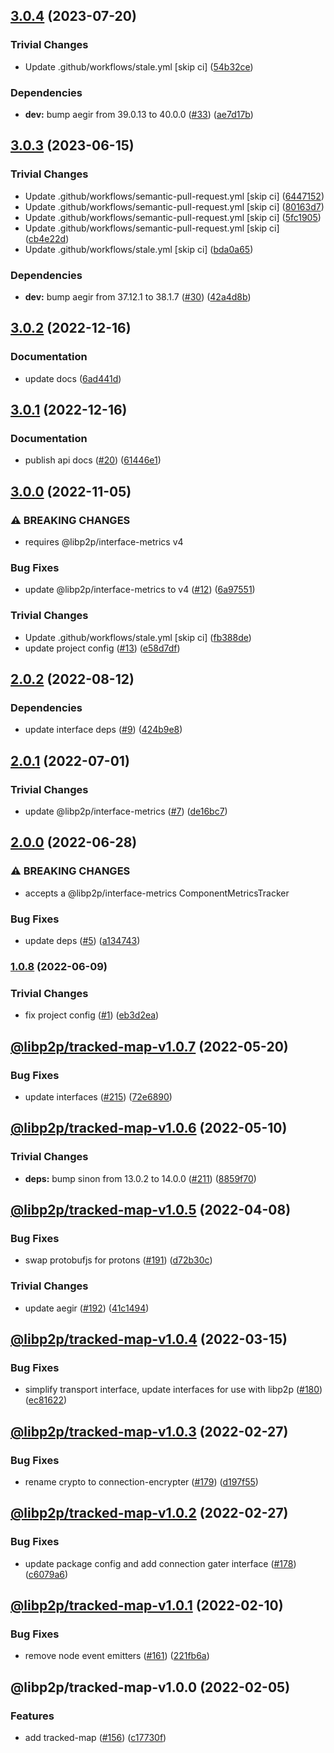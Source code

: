 ## [3.0.4](https://github.com/libp2p/js-libp2p-tracked-map/compare/v3.0.3...v3.0.4) (2023-07-20)


### Trivial Changes

* Update .github/workflows/stale.yml [skip ci] ([54b32ce](https://github.com/libp2p/js-libp2p-tracked-map/commit/54b32cef8eec77c15d7dc2b7bb666f924edf57b1))


### Dependencies

* **dev:** bump aegir from 39.0.13 to 40.0.0 ([#33](https://github.com/libp2p/js-libp2p-tracked-map/issues/33)) ([ae7d17b](https://github.com/libp2p/js-libp2p-tracked-map/commit/ae7d17b1cfcb0c7d6ea69fae698dadefbf3ddd55))

## [3.0.3](https://github.com/libp2p/js-libp2p-tracked-map/compare/v3.0.2...v3.0.3) (2023-06-15)


### Trivial Changes

* Update .github/workflows/semantic-pull-request.yml [skip ci] ([6447152](https://github.com/libp2p/js-libp2p-tracked-map/commit/6447152525c274482d6f8e78ef857e68b57d96bd))
* Update .github/workflows/semantic-pull-request.yml [skip ci] ([80163d7](https://github.com/libp2p/js-libp2p-tracked-map/commit/80163d7b950106a653441171f7fc455980935f12))
* Update .github/workflows/semantic-pull-request.yml [skip ci] ([5fc1905](https://github.com/libp2p/js-libp2p-tracked-map/commit/5fc1905f868da61cdc6f75d5ef108653eb20072e))
* Update .github/workflows/semantic-pull-request.yml [skip ci] ([cb4e22d](https://github.com/libp2p/js-libp2p-tracked-map/commit/cb4e22de6b601c52fbab09e384173590e2ecc0d8))
* Update .github/workflows/stale.yml [skip ci] ([bda0a65](https://github.com/libp2p/js-libp2p-tracked-map/commit/bda0a656569ae5a6e47cf2d58fa83916d4b2af19))


### Dependencies

* **dev:** bump aegir from 37.12.1 to 38.1.7 ([#30](https://github.com/libp2p/js-libp2p-tracked-map/issues/30)) ([42a4d8b](https://github.com/libp2p/js-libp2p-tracked-map/commit/42a4d8be71ea05c435895cf3f139d3fbfee95708))

## [3.0.2](https://github.com/libp2p/js-libp2p-tracked-map/compare/v3.0.1...v3.0.2) (2022-12-16)


### Documentation

* update docs ([6ad441d](https://github.com/libp2p/js-libp2p-tracked-map/commit/6ad441df9be1a516a17d2c175218f11af204e559))

## [3.0.1](https://github.com/libp2p/js-libp2p-tracked-map/compare/v3.0.0...v3.0.1) (2022-12-16)


### Documentation

* publish api docs ([#20](https://github.com/libp2p/js-libp2p-tracked-map/issues/20)) ([61446e1](https://github.com/libp2p/js-libp2p-tracked-map/commit/61446e15a05988ab3e18eafeac0adf9cb153414f))

## [3.0.0](https://github.com/libp2p/js-libp2p-tracked-map/compare/v2.0.2...v3.0.0) (2022-11-05)


### ⚠ BREAKING CHANGES

* requires @libp2p/interface-metrics v4

### Bug Fixes

* update @libp2p/interface-metrics to v4 ([#12](https://github.com/libp2p/js-libp2p-tracked-map/issues/12)) ([6a97551](https://github.com/libp2p/js-libp2p-tracked-map/commit/6a97551c3c3c718c63f7ba3102b83b7ac1e08d8f))


### Trivial Changes

* Update .github/workflows/stale.yml [skip ci] ([fb388de](https://github.com/libp2p/js-libp2p-tracked-map/commit/fb388de359071a8c66ae8e17cca14f06a878aa20))
* update project config ([#13](https://github.com/libp2p/js-libp2p-tracked-map/issues/13)) ([e58d7df](https://github.com/libp2p/js-libp2p-tracked-map/commit/e58d7dfefe80daebee042b4a5925f847ae6ded09))

## [2.0.2](https://github.com/libp2p/js-libp2p-tracked-map/compare/v2.0.1...v2.0.2) (2022-08-12)


### Dependencies

* update interface deps ([#9](https://github.com/libp2p/js-libp2p-tracked-map/issues/9)) ([424b9e8](https://github.com/libp2p/js-libp2p-tracked-map/commit/424b9e81db1d1005fcfdfd599f590e7ff1c30a68))

## [2.0.1](https://github.com/libp2p/js-libp2p-tracked-map/compare/v2.0.0...v2.0.1) (2022-07-01)


### Trivial Changes

* update @libp2p/interface-metrics ([#7](https://github.com/libp2p/js-libp2p-tracked-map/issues/7)) ([de16bc7](https://github.com/libp2p/js-libp2p-tracked-map/commit/de16bc7776b52b6eee8e5d4a14aa9cff484a21ae))

## [2.0.0](https://github.com/libp2p/js-libp2p-tracked-map/compare/v1.0.8...v2.0.0) (2022-06-28)


### ⚠ BREAKING CHANGES

* accepts a @libp2p/interface-metrics ComponentMetricsTracker

### Bug Fixes

* update deps ([#5](https://github.com/libp2p/js-libp2p-tracked-map/issues/5)) ([a134743](https://github.com/libp2p/js-libp2p-tracked-map/commit/a1347439d95346f5361ec030e159d53e22402914))

### [1.0.8](https://github.com/libp2p/js-libp2p-tracked-map/compare/v1.0.7...v1.0.8) (2022-06-09)


### Trivial Changes

* fix project config ([#1](https://github.com/libp2p/js-libp2p-tracked-map/issues/1)) ([eb3d2ea](https://github.com/libp2p/js-libp2p-tracked-map/commit/eb3d2eaf094d51b4724d040325ac4e7bb3daa74b))

## [@libp2p/tracked-map-v1.0.7](https://github.com/libp2p/js-libp2p-interfaces/compare/@libp2p/tracked-map-v1.0.6...@libp2p/tracked-map-v1.0.7) (2022-05-20)


### Bug Fixes

* update interfaces ([#215](https://github.com/libp2p/js-libp2p-interfaces/issues/215)) ([72e6890](https://github.com/libp2p/js-libp2p-interfaces/commit/72e6890826dadbd6e7cbba5536bde350ca4286e6))

## [@libp2p/tracked-map-v1.0.6](https://github.com/libp2p/js-libp2p-interfaces/compare/@libp2p/tracked-map-v1.0.5...@libp2p/tracked-map-v1.0.6) (2022-05-10)


### Trivial Changes

* **deps:** bump sinon from 13.0.2 to 14.0.0 ([#211](https://github.com/libp2p/js-libp2p-interfaces/issues/211)) ([8859f70](https://github.com/libp2p/js-libp2p-interfaces/commit/8859f70943c0bcdb210f54a338ae901739e5e6f2))

## [@libp2p/tracked-map-v1.0.5](https://github.com/libp2p/js-libp2p-interfaces/compare/@libp2p/tracked-map-v1.0.4...@libp2p/tracked-map-v1.0.5) (2022-04-08)


### Bug Fixes

* swap protobufjs for protons ([#191](https://github.com/libp2p/js-libp2p-interfaces/issues/191)) ([d72b30c](https://github.com/libp2p/js-libp2p-interfaces/commit/d72b30cfca4b9145e0b31db28e8fa3329a180e83))


### Trivial Changes

* update aegir ([#192](https://github.com/libp2p/js-libp2p-interfaces/issues/192)) ([41c1494](https://github.com/libp2p/js-libp2p-interfaces/commit/41c14941e8b67d6601a90b4d48a2776573d55e60))

## [@libp2p/tracked-map-v1.0.4](https://github.com/libp2p/js-libp2p-interfaces/compare/@libp2p/tracked-map-v1.0.3...@libp2p/tracked-map-v1.0.4) (2022-03-15)


### Bug Fixes

* simplify transport interface, update interfaces for use with libp2p ([#180](https://github.com/libp2p/js-libp2p-interfaces/issues/180)) ([ec81622](https://github.com/libp2p/js-libp2p-interfaces/commit/ec81622e5b7c6d256e0f8aed6d3695642473293b))

## [@libp2p/tracked-map-v1.0.3](https://github.com/libp2p/js-libp2p-interfaces/compare/@libp2p/tracked-map-v1.0.2...@libp2p/tracked-map-v1.0.3) (2022-02-27)


### Bug Fixes

* rename crypto to connection-encrypter ([#179](https://github.com/libp2p/js-libp2p-interfaces/issues/179)) ([d197f55](https://github.com/libp2p/js-libp2p-interfaces/commit/d197f554d7cdadb3b05ed2d6c69fda2c4362b1eb))

## [@libp2p/tracked-map-v1.0.2](https://github.com/libp2p/js-libp2p-interfaces/compare/@libp2p/tracked-map-v1.0.1...@libp2p/tracked-map-v1.0.2) (2022-02-27)


### Bug Fixes

* update package config and add connection gater interface ([#178](https://github.com/libp2p/js-libp2p-interfaces/issues/178)) ([c6079a6](https://github.com/libp2p/js-libp2p-interfaces/commit/c6079a6367f004788062df3e30ad2e26330d947b))

## [@libp2p/tracked-map-v1.0.1](https://github.com/libp2p/js-libp2p-interfaces/compare/@libp2p/tracked-map-v1.0.0...@libp2p/tracked-map-v1.0.1) (2022-02-10)


### Bug Fixes

* remove node event emitters ([#161](https://github.com/libp2p/js-libp2p-interfaces/issues/161)) ([221fb6a](https://github.com/libp2p/js-libp2p-interfaces/commit/221fb6a024430dc56288d73d8b8ce1aa88427701))

## @libp2p/tracked-map-v1.0.0 (2022-02-05)


### Features

* add tracked-map ([#156](https://github.com/libp2p/js-libp2p-interfaces/issues/156)) ([c17730f](https://github.com/libp2p/js-libp2p-interfaces/commit/c17730f8bca172db85507740eaba81b3cf514d04))
